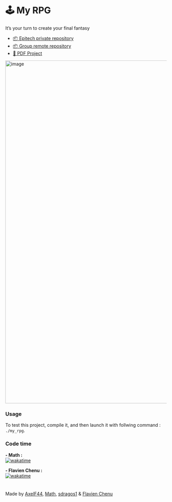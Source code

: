 # 🕹️ My RPG
It’s your turn to create your final fantasy

- [📦 Epitech private repository](https://github.com/EpitechPromo2027/B-MUL-200-NAN-2-1-myrpg-matheo.coquet)
- [📦 Group remote repository](https://github.com/Hackers-Quest/RPG)
- [📄 PDF Project](https://intra.epitech.eu/module/2022/B-MUL-200/NAN-2-1/acti-591823/project/file/B-MUL-200_my_rpg.pdf)

<img width="1072" alt="image" src="https://user-images.githubusercontent.com/58297773/236694949-893833e6-0fb1-4e38-a963-47e7a2148e02.png">

### Usage
To test this project, compile it, and then launch it with follwing command : `./my_rpg`.

### Code time
**- Math :**  
[![wakatime](https://wakatime.com/badge/user/a55ca80c-05ef-42ae-8e59-300b6ff5896d/project/76cb1392-87cb-41a5-a87b-01909e09b09e.svg)](https://wakatime.com/badge/user/a55ca80c-05ef-42ae-8e59-300b6ff5896d/project/76cb1392-87cb-41a5-a87b-01909e09b09e)

**- Flavien Chenu :**  
[![wakatime](https://wakatime.com/badge/user/bd1a785f-92a2-4a68-b909-2cdc67bbe842/project/9f938395-4224-440f-9355-730b9889d446.svg)](https://wakatime.com/badge/user/bd1a785f-92a2-4a68-b909-2cdc67bbe842/project/9f938395-4224-440f-9355-730b9889d446)

#
Made by [AxelF44](https://github.com/AxelF44), [Math](https://github.com/TekMath), [sdragos1](https://github.com/sdragos1) & [Flavien Chenu](https://github.com/flavien-chenu)
